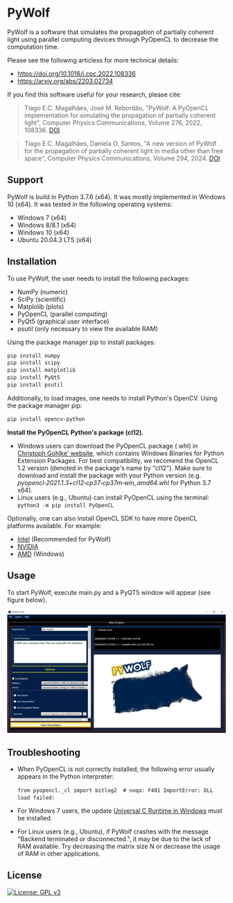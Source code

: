 #    PyWolf

PyWolf is a software that simulates the propagation of partially coherent light using parallel computing devices through PyOpenCL to decrease the computation time. 



Please see the following articless for more technical details: 

- https://doi.org/10.1016/j.cpc.2022.108336
- https://arxiv.org/abs/2203.02734



If you find this software useful for your research, please cite: 

> Tiago E.C. Magalhães, José M. Rebordão, "PyWolf: A PyOpenCL implementation for simulating the propagation of partially coherent light", Computer Physics Communications, Volume 276, 2022, 108336. [DOI](https://doi.org/10.1016/j.cpc.2022.108336)

> Tiago E.C. Magalhães, Daniela O. Santos, "A new version of PyWolf for the propagation of partially coherent light in media other than free space", Computer Physics Communications, Volume 294, 2024. [DOI](https://doi.org/10.1016/j.cpc.2023.108899)

## Support

PyWolf is build in Python 3.7.6 (x64). It was mostly implemented in Windows 10 (x64). It was tested in the following operating systems:

- Windows 7 (x64)
- Windows 8/8.1 (x64)
- Windows 10 (x64)
- Ubuntu 20.04.3 LTS (x64)

## Installation

To use PyWolf, the user needs to install the following packages:

- NumPy (numeric)
- SciPy (scientific)
- Matplolib (plots)
- PyOpenCL (parallel computing)
- PyQt5 (graphical user interface)
- psutil (only necessary to view the available RAM)

Using the package manager pip to install packages:

```bash
pip install numpy
pip install scipy
pip install matplotlib
pip install PyQt5
pip install psutil
```
Additionally, to load images, one needs to install Python's OpenCV. Using the package manager pip:
```bash
pip install opencv-python
```

**Install the PyOpenCL Python's package (cl12).**

- Windows users can download the PyOpenCL package (.whl) in [Christoph Gohlke' website](https://www.lfd.uci.edu/~gohlke/pythonlibs/), which contains Windows Binaries for Python Extension Packages. For best compatibility, we recomend the OpenCL 1.2 version (denoted in the package's name by "cl12"). Make sure to download and install the package with your Python version (e.g. *pyopencl‑2021.1.3+cl12‑cp37‑cp37m‑win_amd64.whl* for Python 3.7 x64). 
- Linux users (e.g., Ubuntu) can install PyOpenCL using the terminal: ```python3 -m pip install PyOpenCL```

Optionally, one can also install OpenCL SDK to have more OpenCL platforms available. For example:

- [Intel](https://software.intel.com/content/www/us/en/develop/tools/opencl-sdk.html) (Recommended for PyWolf)
- [NVIDIA](https://developer.nvidia.com/cuda-toolkit-32-downloads)
- [AMD](https://github.com/GPUOpen-LibrariesAndSDKs/OCL-SDK/releases) (Windows)

## Usage

To start PyWolf, execute main.py and a PyQT5 window will appear (see figure below).

![main](https://github.com/tiagoecmagalhaes/PyWolf/blob/master/screenshots/fig1.jpg?raw=true "Fig. 1")



## Troubleshooting

- When PyOpenCL is not correctly installed, the following error usually appears in the Python interpreter:

  `from pyopencl._cl import bitlog2  # noqa: F401
  ImportError: DLL load failed:`

- For Windows 7 users, the update [Universal C Runtime in Windows](https://support.microsoft.com/en-us/topic/update-for-universal-c-runtime-in-windows-c0514201-7fe6-95a3-b0a5-287930f3560c) must be installed.

- For Linux users (e.g., Ubuntu), if PyWolf crashes with the message "Backend terminated or disconnected.", it may be due to the lack of RAM available. Try decreasing the matrix size N or decrease the usage of RAM in other applications. 

## License

[![License: GPL v3](https://img.shields.io/badge/License-GPLv3-blue.svg)](https://www.gnu.org/licenses/gpl-3.0)



